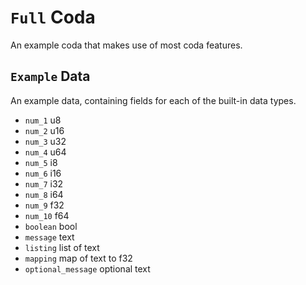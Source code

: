# `Full` Coda
An example coda that makes use of most coda features.

## `Example` Data
An example data, containing fields for
each of the built-in data types.

+ `num_1` u8
+ `num_2` u16
+ `num_3` u32
+ `num_4` u64
+ `num_5` i8
+ `num_6` i16
+ `num_7` i32
+ `num_8` i64
+ `num_9` f32
+ `num_10` f64
+ `boolean` bool
+ `message` text
+ `listing` list of text
+ `mapping` map of text to f32
+ `optional_message` optional text